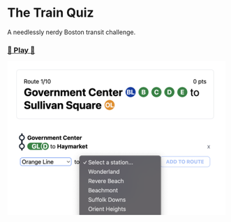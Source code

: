 # The Train Quiz

A needlessly nerdy Boston transit challenge.

### [🚂 Play 🚂](https://trains.clb.li)

<img src="./src/screenshot.png" width="500" alt="screenshot" />
